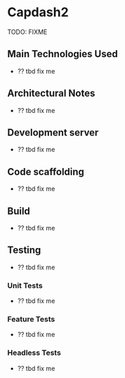 # Capdash2

TODO: FIXME

## Main Technologies Used

* ?? tbd fix me

## Architectural Notes

* ?? tbd fix me

## Development server

* ?? tbd fix me

## Code scaffolding

* ?? tbd fix me

## Build

* ?? tbd fix me

## Testing
* ?? tbd fix me

### Unit Tests
* ?? tbd fix me

### Feature Tests
* ?? tbd fix me

### Headless Tests
* ?? tbd fix me


